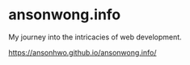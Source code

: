 # ansonwong.info
My journey into the intricacies of web development.

https://ansonhwo.github.io/ansonwong.info/
